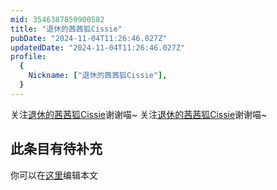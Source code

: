 ```yaml
---
mid: 3546387859900582
title: "退休的茜茜狐Cissie"
pubDate: "2024-11-04T11:26:46.027Z"
updatedDate: "2024-11-04T11:26:46.027Z"
profile:
  {
    Nickname: ["退休的茜茜狐Cissie"],
  }
---
```


关注[退休的茜茜狐Cissie](https://space.bilibili.com/3546387859900582)谢谢喵~ 关注[退休的茜茜狐Cissie](https://space.bilibili.com/3546387859900582)谢谢喵~

## 此条目有待补充
你可以在[这里](https://github.com/Yuhanawa/VTuber.ICU/edit/master/src/content/v/退休的茜茜狐Cissie/index.md)编辑本文
